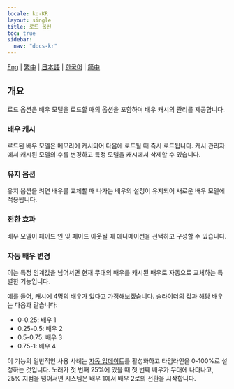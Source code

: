 ```yaml
---
locale: ko-KR
layout: single
title: 로드 옵션
toc: true
sidebar:
  nav: "docs-kr"
---
```

[Eng](/dancexr/features/loader_options) | [繁中](/tw/dancexr/features/loader_options) | [日本語](/jp/dancexr/features/loader_options) | [한국어](/kr/dancexr/features/loader_options) | [简中](/zh/dancexr/features/loader_options)


## 개요
로드 옵션은 배우 모델을 로드할 때의 옵션을 포함하며 배우 캐시의 관리를 제공합니다.

### 배우 캐시
로드된 배우 모델은 메모리에 캐시되어 다음에 로드될 때 즉시 로드됩니다. 캐시 관리자에서 캐시된 모델의 수를 변경하고 특정 모델을 캐시에서 삭제할 수 있습니다.

### 유지 옵션
유지 옵션을 켜면 배우를 교체할 때 나가는 배우의 설정이 유지되어 새로운 배우 모델에 적용됩니다.

### 전환 효과
배우 모델이 페이드 인 및 페이드 아웃될 때 애니메이션을 선택하고 구성할 수 있습니다.

### 자동 배우 변경
이는 특정 임계값을 넘어서면 현재 무대의 배우를 캐시된 배우로 자동으로 교체하는 특별한 기능입니다.

예를 들어, 캐시에 4명의 배우가 있다고 가정해보겠습니다. 슬라이더의 값과 해당 배우는 다음과 같습니다:
* 0-0.25: 배우 1
* 0.25-0.5: 배우 2
* 0.5-0.75: 배우 3
* 0.75-1: 배우 4

이 기능의 일반적인 사용 사례는 [자동 업데이트](autoupdate)를 활성화하고 타임라인을 0-100%로 설정하는 것입니다. 노래가 첫 번째 25%에 있을 때 첫 번째 배우가 무대에 나타나고, 25% 지점을 넘어서면 시스템은 배우 1에서 배우 2로의 전환을 시작합니다.